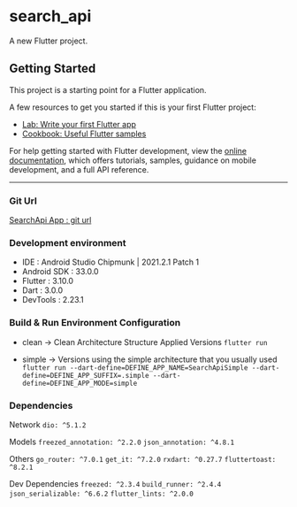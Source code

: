 # search_api

A new Flutter project.

## Getting Started

This project is a starting point for a Flutter application.

A few resources to get you started if this is your first Flutter project:

- [Lab: Write your first Flutter app](https://docs.flutter.dev/get-started/codelab)
- [Cookbook: Useful Flutter samples](https://docs.flutter.dev/cookbook)

For help getting started with Flutter development, view the
[online documentation](https://docs.flutter.dev/), which offers tutorials,
samples, guidance on mobile development, and a full API reference.

----------------------------------------------------------------------------------------

### Git Url
[SearchApi App : git url](https://github.com/bung428/search_api)

### Development environment
- IDE         : Android Studio Chipmunk | 2021.2.1 Patch 1
- Android SDK : 33.0.0
- Flutter     : 3.10.0
- Dart        : 3.0.0
- DevTools    : 2.23.1

### Build & Run Environment Configuration
- clean -> Clean Architecture Structure Applied Versions
  `flutter run`

- simple -> Versions using the simple architecture that you usually used
  `flutter run --dart-define=DEFINE_APP_NAME=SearchApiSimple --dart-define=DEFINE_APP_SUFFIX=.simple --dart-define=DEFINE_APP_MODE=simple`

### Dependencies
Network
`dio: ^5.1.2`


Models
`freezed_annotation: ^2.2.0`
`json_annotation: ^4.8.1`


Others
`go_router: ^7.0.1`
`get_it: ^7.2.0`
`rxdart: ^0.27.7`
`fluttertoast: ^8.2.1`


Dev Dependencies
`freezed: ^2.3.4`
`build_runner: ^2.4.4`
`json_serializable: ^6.6.2`
`flutter_lints: ^2.0.0`

